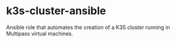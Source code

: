 # k3s-cluster-ansible
Ansible role that automates the creation of a K3S cluster running in Multipass virtual machines.
